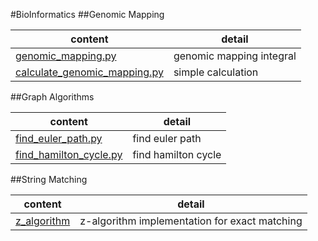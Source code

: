 #BioInformatics
##Genomic Mapping

content | detail
--- | ---
[genomic_mapping.py](genomic_mapping.py) | genomic mapping integral
[calculate_genomic_mapping.py](genomic_mapping/calculate_genomic_mapping.py) | simple calculation


##Graph Algorithms

content | detail
--- | ---
[find_euler_path.py](graph_algorithms/find_euler_path.py) | find euler path
[find_hamilton_cycle.py](graph_algorithms/find_hamilton_cycle.py) | find hamilton cycle

##String Matching

content | detail
--- | ---
[z_algorithm](string_matching/z_algorithm.py) | z-algorithm implementation for exact matching